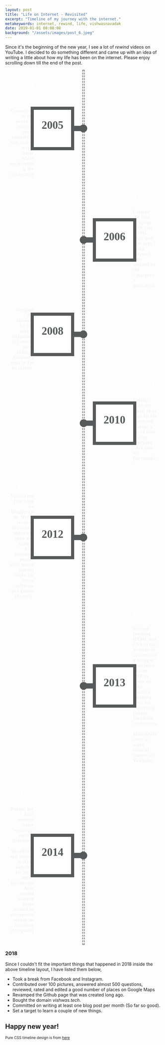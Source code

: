 ```yaml
---
layout: post
title: "Life on Internet - Revisited"
excerpt: "Timeline of my journey with the internet."
metakeywords: internet, rewind, life, vishwasnavadak
date: 2019-01-01 08:08:08
background: "/assets/images/post_6.jpeg"
---
```


Since it's the beginning of the new year, I see a lot of _rewind_ videos on YouTube. I decided to do something different and came up with an idea of writing a little about how my life has been on the internet. Please enjoy scrolling down till the end of the post.

<style> /* Sorry for adding CSS here -kVn */
.main-timeline{
    font-family: 'Sanchez', serif;
    position: relative;
}
.main-timeline:before{
    content: '';
    height: 100%;
    width: 2px;
    border: 3px dashed #999;
    transform: translateX(-50%);
    position: absolute;
    left: 50%;
    top: 0;
}
.main-timeline:after{
    content: '';
    display: block;
    clear: both;
}
.main-timeline .timeline{
    width: 50.05%;
    display:inline-block;
    float: left;
    position: relative;
    z-index: 1;
}
.main-timeline .timeline:before,
.main-timeline .timeline:after{
    content: '';
    background-color: #57595a;
    height: 25px;
    width: 25px;
    border-radius: 50%;
    transform: translateY(-50%);
    position: absolute;
    top: 50%;
    right: -12px;
}
.main-timeline .timeline:after{
    height: 17px;
    width: 150px;
    border-radius: 0;
    right: 0;
}
.main-timeline .timeline-content{
    text-align: right;
    min-height: 155px;
    padding: 20px 230px 15px 12px;
    display:block;
}
.main-timeline .timeline-content:hover{ text-decoration: none; }
.main-timeline .timeline-year{
    color: #57595a;
    background-color: #fff;
    font-size: 35px;
    font-weight: 600;
    text-align: center;
    line-height: 100px;
    height: 120px;
    width: 120px;
    border: 10px solid #57595a;
    transform: translateY(-50%);
    position: absolute;
    right: 100px;
    top: 50%;
    z-index: 1;
}
.main-timeline .title{
    color: #ffffff;
    font-size: 22px;
    font-weight: 600;
    text-transform: capitalize;
    letter-spacing: 1px;
    margin: 0 0 5px;
}
.main-timeline .description{
    color: #eeeeee;
    font-size: 15px;
    letter-spacing: 1px;
    margin: 0;
}
.main-timeline .timeline:nth-child(even){ float: right; }
.main-timeline .timeline:nth-child(even):before{
    right: auto;
    left: -12px;
}
.main-timeline .timeline:nth-child(even):after{
    right: auto;
    left: 0;
}
.main-timeline .timeline:nth-child(even) .timeline-content{
    padding: 20px 12px 15px 230px;
    text-align: left;
}
.main-timeline .timeline:nth-child(even) .timeline-year{
    right: auto;
    left: 100px;
}


@media screen and (max-width:990px){
    .main-timeline .timeline-year{ right: 30px; }
    .main-timeline .timeline-content{ padding: 15px 160px 15px 15px; }
    .main-timeline .timeline:nth-child(even) .timeline-year{ left: 30px; }
    .main-timeline .timeline:nth-child(even) .timeline-content{ padding: 15px 15px 15px 160px; }
}
@media screen and (max-width:767px){
    .main-timeline:before{
        transform: translateX(0);
        left: -3px;
    }
    .main-timeline .timeline{
        width: 100%;
        margin-bottom: 20px;
    }
    .main-timeline .timeline:before,
    .main-timeline .timeline:after,
    .main-timeline .timeline:nth-child(even):before,
    .main-timeline .timeline:nth-child(even):after{
        transform: translateY(0);
        top: 14px;
    }
 
    .main-timeline .timeline:before,
    .main-timeline .timeline:after{
        right: auto;
        left: -12px;
    }
    .main-timeline .timeline:after{ left: 0; }
    .main-timeline .timeline:after,
    .main-timeline .timeline:nth-child(even):after{
        width: 50px;
        top: 17px;
    }
    .main-timeline .timeline .timeline-content,
    .main-timeline .timeline:nth-child(even) .timeline-content{
        text-align: left;
        padding: 70px 10px 10px 20px;
    }
    .main-timeline .timeline .timeline-year,
    .main-timeline .timeline:nth-child(even) .timeline-year{
        line-height: 40px;
        height: 50px;
        width: 120px;
        border-width: 5px;
        transform: translateY(0);
        top: 0;
        left: 45px;
    }
}
</style>
<div class="main-timeline">
                <div class="timeline">
                    <div class="timeline-content">
                        <span class="timeline-year">2005</span>
                        <h3 class="title">Dial-Up Connection</h3>
                        <p class="description">
                            Connected to the world of internet using something that makes weird noise while establishing the connection.
                        </p>
                   </div>
                </div>
                <div class="timeline">
                    <div class="timeline-content">
                        <span class="timeline-year">2006</span>
                        <h3 class="title">The Web</h3>
                        <p class="description">
                            Created the first webpage with just HTML, body and font tags using notepad. Felt amazed by the &lt;marquee&gt; animation.
                        </p>
                   </div>
                </div>
                <div class="timeline">
                    <div class="timeline-content">
                        <span class="timeline-year">2008</span>
                        <h3 class="title">Google</h3>
                        <p class="description">
                            Googled the answers for the school assignments (among other things).
                            Created a mail id for no reason.
                        </p>
                   </div>
                </div>
                <div class="timeline">
                    <div class="timeline-content">
                        <span class="timeline-year">2010</span>
                        <h3 class="title">Socializing</h3>
                        <p class="description">
                            Finally used the email id to sign up for Facebook. Wasted a lot of time asking everyone "Are you on Facebook?".
                        </p>
                   </div>
                </div>
                <div class="timeline">
                    <div class="timeline-content">
                        <span class="timeline-year">2012</span>
                        <h3 class="title">Useful Stuff</h3>
                        <p class="description">
                            Started my first blog on blogger.com. Wrote reviews about new software, apps and games. Also provided people with tested torrent links for those software and games (Sorry!). 
                        </p>
                   </div>
                </div>
                <div class="timeline">
                    <div class="timeline-content">
                        <span class="timeline-year">2013</span>
                        <h3 class="title">Learning!</h3>
                        <p class="description">
                            Started learning HTML and CSS in the process of customizing blogger templates. Learnt PHP to come up with creative phishing sites for collecting Gmail, Facebook credentials. Meanwhile tried to make tutorial videos on YouTube.
                        </p>
                   </div>
                </div>
                <div class="timeline">
                    <div class="timeline-content">
                        <span class="timeline-year">2014</span>
                        <h3 class="title">Spending and Earning</h3>
                        <p class="description">
                            Bought my first domain name "webception.in". Discovered WordPress and started making websites for local small businesses. Also started sharing posts related to entrepreneurship on facebook (facepalm). 
                        </p>
                   </div>
                </div>
                
</div>

### 2018

Since I couldn't fit the important things that happened in 2018 inside the above timeline layout, I have listed them below,

- Took a break from Facebook and Instagram.
- Contributed over 100 pictures, answered almost 500 questions, reviewed, rated and edited a good number of places on Google Maps
- Revamped the Github page that was created long ago.
- Bought the domain _vishwas.tech_.
- Committed on writing at least one blog post per month (So far so good).
- Set a target to learn a couple of new things.

## Happy new year!

<small> Pure CSS timeline design is from <a href="http://www.bestjquery.com/labs/css-timeline-style-48/" target="_blank" rel="noopener noreferrer">here</a> </small>
